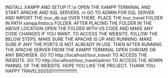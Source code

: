 INSTALL XAMPP  AND SETUP IT.\n
OPEN THE XAMPP TERMINAL AND START APACHE AND SQL SERVERS. /n
GO TO ADMIN FOR SQL SERVER AND IMPORT THE tour_db.sql OVER THERE. 
PLACE THE tour_travel FOLDER IN PATH xampp/htdocs FOLDER.
AFTER PLACING THE FOLDER IN THE ABOVE LOCATION OPEN THE FOLDER WITH VS CODE AND MAKE ANY CODE CHANGES IF YOU WANT.
TO ACCESS THE WEBSITE. fOLLOW THE BELOW STEPS.
MAKE SURE THE APACHE IS UP AND RUNNING.
MAKE SURE IF ANY THE PORTS IS NOT ALREADY IN USE.
THEN AFTER RUNNING THE APACHE SERVER FROM THE XAMPP TERMINAL OPEN CHROME OR ANY BROWSER.
GO TO http://localhost/tour_travel/ TO ACCESS THE WEBSITE.
GO TO http://localhost/tour_travel/admin TO ACCESS THE ADMIN PANNEL OF THE WEBSITE.
HOPE YOU LIKE THE PROJECT. THANK YOU. HAPPY TRAVELSSSSS!!!!!!!!!!!!!!!!!!!!.
